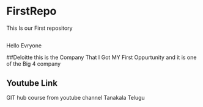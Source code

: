 # FirstRepo
This Is our First repository
##
Hello Evryone

##Deloitte
this is the  Company That I Got MY First Oppurtunity and it is one of the Big 4 company
## Youtube Link
GIT hub course from youtube channel Tanakala Telugu
